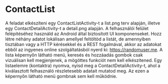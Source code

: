 # ContactList
A feladat elkészíteni egy ContactListActivity-t a list.png terv alapján, illetve egy ContactDetailActivity-t a detail.png alapján.
A felhasználói felület felépítéséhez használd az Android által biztosított UI komponenseket.
Hozz létre néhány adatot lokálisan amellyel feltöltöd a listát, de amennyiben tisztában vagy a HTTP kérésekkel és a REST fogalmával, akkor az adatokat ebből az ingyenes online szolgáltatásból nyerd ki: https://randomuser.me.
A lista képernyőn látható menü, keresés és hozzáadás gombok csak vizuálisan kell megjenjenek, a mögöttes funkciót nem kell elkészítened.
Egy listaelemre (kontaktra) nyomva, nyisd meg a ContactDetailActivity-t, ahol a kiválasztott felhasználó részletesebb adatait mutatod meg. Az ezen a képernyőn látható menü gombnak sem kell működnie.
